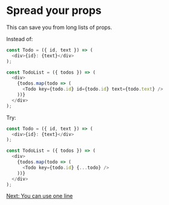# Spread your props

This can save you from long lists of props.

Instead of:

```javascript
const Todo = ({ id, text }) => (
  <div>{id}: {text}</div>
);

const TodoList = ({ todos }) => (
  <div>
    {todos.map(todo => (
      <Todo key={todo.id} id={todo.id} text={todo.text} />
    ))}
  </div>
);
```

Try:

```javascript
const Todo = ({ id, text }) => (
  <div>{id}: {text}</div>
);

const TodoList = ({ todos }) => (
  <div>
    {todos.map(todo => (
      <Todo key={todo.id} {...todo} />
    ))}
  </div>
);
```

[Next: You can use one line](you-can-use-one-line.md)
